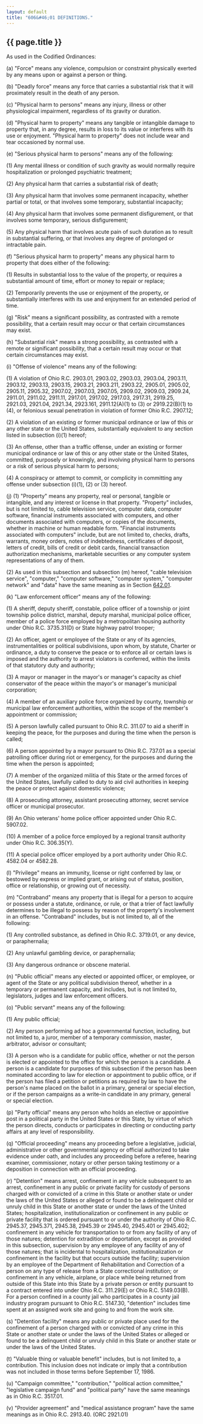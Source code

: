 ```yaml
---
layout: default
title: "606&#46;01 DEFINITIONS."
---
```


{{ page.title }}
----------------

As used in the Codified Ordinances:

(a) &quot;Force&quot; means any violence, compulsion or constraint physically exerted by any means upon or against a person or thing.

(b) &quot;Deadly force&quot; means any force that carries a substantial risk that it will proximately result in the death of any person.

(c) &quot;Physical harm to persons&quot; means any injury, illness or other physiological impairment, regardless of its gravity or duration.

(d) &quot;Physical harm to property&quot; means any tangible or intangible damage to property that, in any degree, results in loss to its value or interferes with its use or enjoyment. &quot;Physical harm to property&quot; does not include wear and tear occasioned by normal use.

(e) &quot;Serious physical harm to persons&quot; means any of the following:

(1) Any mental illness or condition of such gravity as would normally require hospitalization or prolonged psychiatric treatment;

(2) Any physical harm that carries a substantial risk of death;

(3) Any physical harm that involves some permanent incapacity, whether partial or total, or that involves some temporary, substantial incapacity;

(4) Any physical harm that involves some permanent disfigurement, or that involves some temporary, serious disfigurement;

(5) Any physical harm that involves acute pain of such duration as to result in substantial suffering, or that involves any degree of prolonged or intractable pain.

(f) &quot;Serious physical harm to property&quot; means any physical harm to property that does either of the following:

(1) Results in substantial loss to the value of the property, or requires a substantial amount of time, effort or money to repair or replace;

(2) Temporarily prevents the use or enjoyment of the property, or substantially interferes with its use and enjoyment for an extended period of time.

(g) &quot;Risk&quot; means a significant possibility, as contrasted with a remote possibility, that a certain result may occur or that certain circumstances may exist.

(h) &quot;Substantial risk&quot; means a strong possibility, as contrasted with a remote or significant possibility, that a certain result may occur or that certain circumstances may exist.

(i) &quot;Offense of violence&quot; means any of the following:

(1) A violation of Ohio R.C. 2903.01, 2903.02, 2903.03, 2903.04, 2903.11, 2903.12, 2903.13, 2903.15, 2903.21, 2903.211, 2903.22, 2905.01, 2905.02, 2905.11, 2905.32, 2907.02, 2907.03, 2907.05, 2909.02, 2909.03, 2909.24, 2911.01, 2911.02, 2911.11, 2917.01, 2917.02, 2917.03, 2917.31, 2919.25, 2921.03, 2921.04, 2921.34, 2923.161, 2911.12(A)(1) to (3) or 2919.22(B)(1) to (4), or felonious sexual penetration in violation of former Ohio R.C. 2907.12;

(2) A violation of an existing or former municipal ordinance or law of this or any other state or the United States, substantially equivalent to any section listed in subsection (i)(1) hereof;

(3) An offense, other than a traffic offense, under an existing or former municipal ordinance or law of this or any other state or the United States, committed, purposely or knowingly, and involving physical harm to persons or a risk of serious physical harm to persons;

(4) A conspiracy or attempt to commit, or complicity in committing any offense under subsection (i)(1), (2) or (3) hereof.

(j) (1) &quot;Property&quot; means any property, real or personal, tangible or intangible, and any interest or license in that property. &quot;Property&quot; includes, but is not limited to, cable television service, computer data, computer software, financial instruments associated with computers, and other documents associated with computers, or copies of the documents, whether in machine or human readable form. &quot;Financial instruments associated with computers&quot; include, but are not limited to, checks, drafts, warrants, money orders, notes of indebtedness, certificates of deposit, letters of credit, bills of credit or debit cards, financial transaction authorization mechanisms, marketable securities or any computer system representations of any of them.

(2) As used in this subsection and subsection (m) hereof, &quot;cable television service&quot;, &quot;computer,&quot; &quot;computer software,&quot; &quot;computer system,&quot; &quot;computer network&quot; and &quot;data&quot; have the same meaning as in Section [642.01](32386726.html).

(k) &quot;Law enforcement officer&quot; means any of the following:

(1) A sheriff, deputy sheriff, constable, police officer of a township or joint township police district, marshal, deputy marshal, municipal police officer, member of a police force employed by a metropolitan housing authority under Ohio R.C. 3735.31(D) or State highway patrol trooper;

(2) An officer, agent or employee of the State or any of its agencies, instrumentalities or political subdivisions, upon whom, by statute, Charter or ordinance, a duty to conserve the peace or to enforce all or certain laws is imposed and the authority to arrest violators is conferred, within the limits of that statutory duty and authority;

(3) A mayor or manager in the mayor's or manager's capacity as chief conservator of the peace within the mayor's or manager's municipal corporation;

(4) A member of an auxiliary police force organized by county, township or municipal law enforcement authorities, within the scope of the member's appointment or commission;

(5) A person lawfully called pursuant to Ohio R.C. 311.07 to aid a sheriff in keeping the peace, for the purposes and during the time when the person is called;

(6) A person appointed by a mayor pursuant to Ohio R.C. 737.01 as a special patrolling officer during riot or emergency, for the purposes and during the time when the person is appointed;

(7) A member of the organized militia of this State or the armed forces of the United States, lawfully called to duty to aid civil authorities in keeping the peace or protect against domestic violence;

(8) A prosecuting attorney, assistant prosecuting attorney, secret service officer or municipal prosecutor.

(9) An Ohio veterans' home police officer appointed under Ohio R.C. 5907.02.

(10) A member of a police force employed by a regional transit authority under Ohio R.C. 306.35(Y).

(11) A special police officer employed by a port authority under Ohio R.C. 4582.04 or 4582.28.

(l) &quot;Privilege&quot; means an immunity, license or right conferred by law, or bestowed by express or implied grant, or arising out of status, position, office or relationship, or growing out of necessity.

(m) &quot;Contraband&quot; means any property that is illegal for a person to acquire or possess under a statute, ordinance, or rule, or that a trier of fact lawfully determines to be illegal to possess by reason of the property's involvement in an offense. "Contraband" includes, but is not limited to, all of the following:

(1) Any controlled substance, as defined in Ohio R.C. 3719.01, or any device, or paraphernalia;

(2) Any unlawful gambling device, or paraphernalia;

(3) Any dangerous ordnance or obscene material.

(n) &quot;Public official&quot; means any elected or appointed officer, or employee, or agent of the State or any political subdivision thereof, whether in a temporary or permanent capacity, and includes, but is not limited to, legislators, judges and law enforcement officers.

(o) &quot;Public servant&quot; means any of the following:

(1) Any public official;

(2) Any person performing ad hoc a governmental function, including, but not limited to, a juror, member of a temporary commission, master, arbitrator, advisor or consultant;

(3) A person who is a candidate for public office, whether or not the person is elected or appointed to the office for which the person is a candidate. A person is a candidate for purposes of this subsection if the person has been nominated according to law for election or appointment to public office, or if the person has filed a petition or petitions as required by law to have the person's name placed on the ballot in a primary, general or special election, or if the person campaigns as a write-in candidate in any primary, general or special election.

(p) &quot;Party official&quot; means any person who holds an elective or appointive post in a political party in the United States or this State, by virtue of which the person directs, conducts or participates in directing or conducting party affairs at any level of responsibility.

(q) &quot;Official proceeding&quot; means any proceeding before a legislative, judicial, administrative or other governmental agency or official authorized to take evidence under oath, and includes any proceeding before a referee, hearing examiner, commissioner, notary or other person taking testimony or a deposition in connection with an official proceeding.

(r) &quot;Detention&quot; means arrest, confinement in any vehicle subsequent to an arrest, confinement in any public or private facility for custody of persons charged with or convicted of a crime in this State or another state or under the laws of the United States or alleged or found to be a delinquent child or unruly child in this State or another state or under the laws of the United States; hospitalization, institutionalization or confinement in any public or private facility that is ordered pursuant to or under the authority of Ohio R.C. 2945.37, 2945.371, 2945.38, 2945.39 or 2945.40, 2945.401 or 2945.402; confinement in any vehicle for transportation to or from any facility of any of those natures; detention for extradition or deportation, except as provided in this subsection, supervision by any employee of any facility of any of those natures; that is incidental to hospitalization, institutionalization or confinement in the facility but that occurs outside the facility; supervision by an employee of the Department of Rehabilitation and Correction of a person on any type of release from a State correctional institution; or confinement in any vehicle, airplane, or place while being returned from outside of this State into this State by a private person or entity pursuant to a contract entered into under Ohio R.C. 311.29(E) or Ohio R.C. 5149.03(B). For a person confined in a county jail who participates in a county jail industry program pursuant to Ohio R.C. 5147.30, &quot;detention&quot; includes time spent at an assigned work site and going to and from the work site. 

(s) &quot;Detention facility&quot; means any public or private place used for the confinement of a person charged with or convicted of any crime in this State or another state or under the laws of the United States or alleged or found to be a delinquent child or unruly child in this State or another state or under the laws of the United States.

(t) &quot;Valuable thing or valuable benefit&quot; includes, but is not limited to, a contribution. This inclusion does not indicate or imply that a contribution was not included in those terms before September 17, 1986.

(u) &quot;Campaign committee,&quot; &quot;contribution,&quot; &quot;political action committee,&quot; "legislative campaign fund" and &quot;political party&quot; have the same meanings as in Ohio R.C. 3517.01. 

(v) &quot;Provider agreement&quot; and &quot;medical assistance program&quot; have the same meanings as in Ohio R.C. 2913.40. (ORC 2921.01)